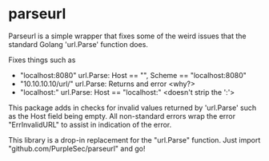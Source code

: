 # parseurl

Parseurl is a simple wrapper that fixes some of the weird issues that the standard Golang 'url.Parse' function does.

Fixes things such as

- "localhost:8080"
  url.Parse: Host == "", Scheme == "localhost:8080"
- "10.10.10.10/url/"
  url.Parse: Returns and error <why?>
- "localhost:"
  url.Parse: Host == "localhost:" <doesn't strip the ':'>

This package adds in checks for invalid values returned by 'url.Parse' such as the Host field being empty. All non-standard errors wrap the error "ErrInvalidURL" to assist in indication of the error.

This library is a drop-in replacement for the "url.Parse" function. Just import "github.com/PurpleSec/parseurl" and go!
